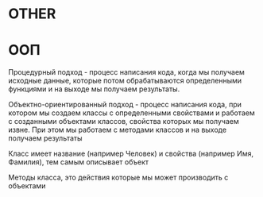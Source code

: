 # OTHER

# ООП

<p>Процедурный подход - процесс написания кода, когда мы получаем исходные данные, которые потом обрабатываются определенными функциями и на выходе мы получаем результаты.</p>
<p>Объектно-ориентированный подход - процесс написания кода, при котором мы создаем классы с определенными свойствами и работаем с созданными объектами классов, свойства которых мы получаем извне. При этом мы работаем с методами классов и на выходе получаем результаты</p>
<p>Класс имеет название (например Человек) и свойства (например Имя, Фамилия), тем самым описывает объект</p>
<p>Методы класса, это действия которые мы может производить с объектами</p>
